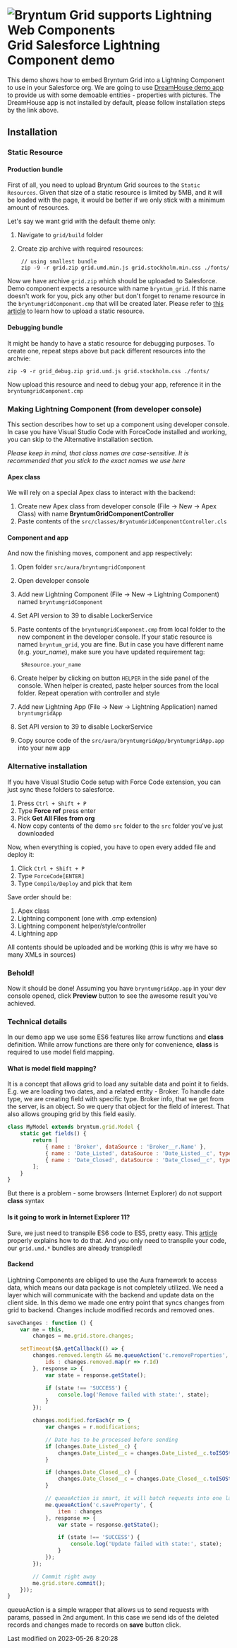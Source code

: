 <h1 class="title-with-image">
<img src="Core/logo/salesforce.svg" alt="Bryntum Grid supports Lightning Web Components"/>
Grid Salesforce Lightning Component demo
</h1>

This demo shows how to embed Bryntum Grid into a Lightning Component to use in your Salesforce org. We are going to use
[DreamHouse demo app](http://www.dreamhouseapp.io/)
to provide us with some demoable entities - properties with pictures. The DreamHouse app is not installed by default, please
follow installation steps by the link above.

## Installation

### Static Resource
#### Production bundle
First of all, you need to upload Bryntum Grid sources to the `Static Resources`. Given that size of a static resource is
limited by 5MB, and it will be loaded with the page, it would be better if we only stick with a minimum amount of resources.

Let's say we want grid with the default theme only:
1. Navigate to `grid/build` folder
2. Create zip archive with required resources:

        // using smallest bundle
        zip -9 -r grid.zip grid.umd.min.js grid.stockholm.min.css ./fonts/

Now we have archive `grid.zip` which should be uploaded to Salesforce. Demo component expects a resource with name
`bryntum_grid`. If this name doesn't work for you, pick any other but don't forget to rename resource in the
`bryntumgridComponent.cmp` that will be created later. Please refer to
[this article](https://developer.salesforce.com/docs/atlas.en-us.pages.meta/pages/pages_resources_create.htm)
to learn how to upload a static resource.

#### Debugging bundle
It might be handy to have a static resource for debugging purposes. To create one, repeat steps above but pack different
resources into the archvie:

    zip -9 -r grid_debug.zip grid.umd.js grid.stockholm.css ./fonts/

Now upload this resource and need to debug your app, reference it in the `bryntumgridComponent.cmp`

### Making Lightning Component (from developer console)
This section describes how to set up a component using developer console. In case you have Visual Studio Code with
ForceCode installed and working, you can skip to the Alternative installation section.

*Please keep in mind, that class names are case-sensitive. It is recommended that you stick to the exact names we use here*

#### Apex class
We will rely on a special Apex class to interact with the backend:
1. Create new Apex class from developer console (File -> New -> Apex Class) with name
**BryntumGridComponentController**
2. Paste contents of the `src/classes/BryntumGridComponentController.cls`

#### Component and app
And now the finishing moves, component and app respectively:

1. Open folder `src/aura/bryntumgridComponent`
2. Open developer console
3. Add new Lightning Component (File -> New -> Lightning Component) named
`bryntumgridComponent`
3. Set API version to 39 to disable LockerService
4. Paste contents of the `bryntumgridComponent.cmp` from local folder to the new
component in the developer console. If your static resource is named `bryntum_grid`, you are fine.
But in case you have different name (e.g. *your_name*), make sure you have updated requirement tag:

        $Resource.your_name

5. Create helper by clicking on button `HELPER` in the side panel of the console. When helper
 is created, paste helper sources from the local folder. Repeat operation with controller and style
6. Add new Lightning App (File -> New -> Lightning Application) named `bryntumgridApp`
6. Set API version to 39 to disable LockerService
7. Copy source code of the `src/aura/bryntumgridApp/bryntumgridApp.app` into your new app

### Alternative installation
If you have Visual Studio Code setup with Force Code extension, you can just sync these folders to salesforce.
1. Press `Ctrl + Shift + P`
2. Type **Force ref** press enter
3. Pick **Get All Files from org**
4. Now copy contents of the demo `src` folder to the `src` folder you've just downloaded

Now, when everything is copied, you have to open every added file and deploy it:
1. Click `Ctrl + Shift + P`
2. Type `ForceCode[ENTER]`
3. Type `Compile/Deploy` and pick that item

Save order should be:
1. Apex class
2. Lightning component (one with .cmp extension)
3. Lightning component helper/style/controller
4. Lightning app

All contents should be uploaded and be working (this is why we have so many XMLs in sources)

### Behold!

Now it should be done! Assuming you have `bryntumgridApp.app` in your dev console opened, click **Preview** button to see
the awesome result you've achieved.

### Technical details

In our demo app we use some ES6 features like arrow functions and **class** definition. While arrow functions are there
only for convenience, **class** is required to use model field mapping.

#### What is model field mapping?
It is a concept that allows grid to load any suitable data and point it to fields. E.g. we are loading two dates, and a 
related entity - Broker. To handle date type, we are creating field with specific type. Broker info, that we get from 
the server, is an object. So we query that object for the field of interest. That also allows grouping grid by this field
easily.
```javascript
class MyModel extends bryntum.grid.Model {
    static get fields() {
        return [
            { name : 'Broker', dataSource : 'Broker__r.Name' },
            { name : 'Date_Listed', dataSource : 'Date_Listed__c', type : 'date' },
            { name : 'Date_Closed', dataSource : 'Date_Closed__c', type : 'date' }
        ];
    }
}
```

But there is a problem - some browsers (Internet Explorer) do not support **class** syntax

#### Is it going to work in Internet Explorer 11?
Sure, we just need to transpile ES6 code to ES5, pretty easy. This [article](https://css-tricks.com/transpiling-es6/)
properly explains how to do that. And you only need to transpile your code, our `grid.umd.*` bundles are already transpiled!

#### Backend
Lightning Components are obliged to use the Aura framework to access data, which means our data package is not completely
utilized. We need a layer which will communicate with the backend and update data on the client side. In this demo we
made one entry point that syncs changes from grid to backend. Changes include modified records and removed ones.
```javascript
saveChanges : function () {
    var me = this,
        changes = me.grid.store.changes;

    setTimeout($A.getCallback(() => {
        changes.removed.length && me.queueAction('c.removeProperties', {
            ids : changes.removed.map(r => r.Id)
        }, response => {
            var state = response.getState();

            if (state !== 'SUCCESS') {
                console.log('Remove failed with state:', state);
            }
        });

        changes.modified.forEach(r => {
            var changes = r.modifications;

            // Date has to be processed before sending
            if (changes.Date_Listed__c) {
                changes.Date_Listed__c = changes.Date_Listed__c.toISOString();
            }

            if (changes.Date_Closed__c) {
                changes.Date_Closed__c = changes.Date_Closed__c.toISOString();
            }

            // queueAction is smart, it will batch requests into one large
            me.queueAction('c.saveProperty', {
                item : changes
            }, response => {
                var state = response.getState();

                if (state !== 'SUCCESS') {
                    console.log('Update failed with state:', state);
                }
            });
        });

        // Commit right away
        me.grid.store.commit();
    }));
}
```

queueAction is a simple wrapper that allows us to send requests with params, passed in 2nd argument. In this case we
send ids of the deleted records and changes made to records on **save** button click.


<p class="last-modified">Last modified on 2023-05-26 8:20:28</p>